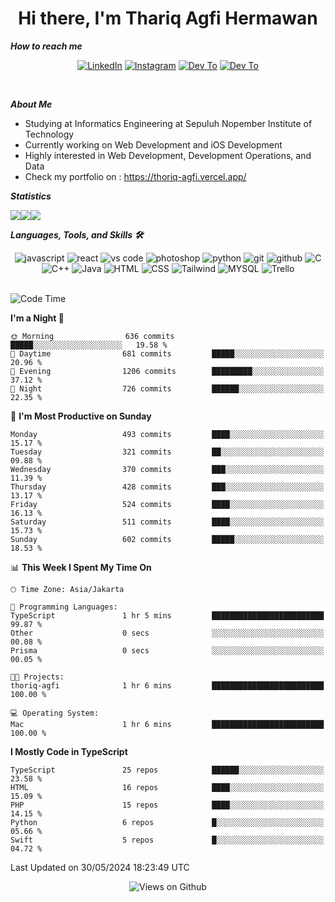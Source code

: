 <div align="center">
  <h1>Hi there, I'm Thariq Agfi Hermawan</h1>
</div>


***How to reach me***
<p align='center'>
   <a href="https://www.linkedin.com/in/thariqagfihermawan" target="_blank"><img src="https://img.shields.io/badge/LinkedIn-0077B5?style=for-the-badge&logo=linkedin&logoColor=white" alt="LinkedIn"></a>
   <a href="https://www.instagram.com/thoriqagfi" target="_blank"><img src="https://img.shields.io/badge/Instagram-E4405F?style=for-the-badge&logo=instagram&logoColor=white" alt="Instagram"></a>
   <a href="https://medium.com/@thoriq.aghfi60" target="_blank"><img src="https://img.shields.io/badge/Medium-12100E?style=for-the-badge&logo=medium&logoColor=white" alt="Dev To"></a>
   <a href="https://linktr.ee/thoriqagfi" target="_blank"><img src="https://img.shields.io/badge/linktree-1de9b6?style=for-the-badge&logo=linktree&logoColor=white" alt="Dev To"></a>
</p>

<br>

***About Me***
- Studying at Informatics Engineering at Sepuluh Nopember Institute of Technology
- Currently working on Web Development and iOS Development
- Highly interested in Web Development, Development Operations, and Data
- Check my portfolio on : https://thoriq-agfi.vercel.app/

***Statistics***

<!-- [![GitHub Streak](http://github-readme-streak-stats.herokuapp.com?user=thoriqagfi&theme=dark)](https://git.io/streak-stats) -->

<div align="center">
  <div style="display: flex;">
    <img src="http://github-readme-streak-stats.herokuapp.com?user=thoriqagfi&theme=chartreuse-dark"/>
    <img src="https://github-readme-stats.vercel.app/api/top-langs/?username=thoriqagfi&layout=compact&&theme=chartreuse-dark&langs_count=8)](https://github.com/thoriqagfi"/>
    <img src="https://github-readme-stats.vercel.app/api?username=thoriqagfi&show_icons=true&theme=chartreuse-dark"/>
  </div>
</div>

<!-- [![Top Langs](https://github-readme-stats.vercel.app/api/top-langs/?username=thoriqagfi&layout=compact&&theme=chartreuse-dark&langs_count=8)](https://github.com/thoriqagfi)
< ![Agfi's GitHub stats](https://github-readme-stats.vercel.app/api?username=thoriqagfi&show_icons=true&theme=chartreuse-dark) -->

***Languages, Tools, and Skills 🛠***

  <div align="center">
    <img src="https://img.shields.io/badge/JavaScript-F7DF1E?style=for-the-badge&logo=javascript&logoColor=black" alt="javascript" />
    <img src="https://img.shields.io/badge/React-61DAFB?style=for-the-badge&logo=react&logoColor=black" alt="react" />
    <img src="https://img.shields.io/badge/vs%20code-007ACC?style=for-the-badge&logo=visual%20studio%20code&logoColor=white" alt="vs code" />
    <img src="https://img.shields.io/badge/adobe%20photoshop-31A8FF?style=for-the-badge&logo=adobe%20photoshop&logoColor=white" alt="photoshop" />
    <img src="https://img.shields.io/badge/python-3776AB?style=for-the-badge&logo=python&logoColor=white" alt="python" />
    <img src="https://img.shields.io/badge/Git-F05032?style=for-the-badge&logo=git&logoColor=white" alt="git" />
    <img src="https://img.shields.io/badge/GitHub-100000?style=for-the-badge&logo=github&logoColor=white" alt="github" />
    <img src="https://img.shields.io/badge/c-%2300599C.svg?style=for-the-badge&logo=c&logoColor=white" alt="C" />
    <img src="https://img.shields.io/badge/c++-%2300599C.svg?style=for-the-badge&logo=c%2B%2B&logoColor=white" alt="C++" />
    <img src="https://img.shields.io/badge/Java-ED8B00?style=for-the-badge&logo=java&logoColor=white" alt="Java"/>
    <img src="https://img.shields.io/badge/HTML5-E34F26?style=for-the-badge&logo=html5&logoColor=white" alt="HTML" />
    <img src="https://img.shields.io/badge/CSS-239120?&style=for-the-badge&logo=css3&logoColor=white" alt ="CSS" />
    <img src="https://img.shields.io/badge/tailwindcss-%2338B2AC.svg?style=for-the-badge&logo=tailwind-css&logoColor=white" alt="Tailwind" />
    <img src="https://img.shields.io/badge/MySQL-00000F?style=for-the-badge&logo=mysql&logoColor=white" alt="MYSQL" />
    <img src="https://img.shields.io/badge/Trello-%23026AA7.svg?style=for-the-badge&logo=Trello&logoColor=white" alt="Trello" />
  </div><br>

<!--START_SECTION:waka-->
![Code Time](http://img.shields.io/badge/Code%20Time-940%20hrs%2027%20mins-blue)

**I'm a Night 🦉** 

```text
🌞 Morning                636 commits         █████░░░░░░░░░░░░░░░░░░░░   19.58 % 
🌆 Daytime                681 commits         █████░░░░░░░░░░░░░░░░░░░░   20.96 % 
🌃 Evening                1206 commits        █████████░░░░░░░░░░░░░░░░   37.12 % 
🌙 Night                  726 commits         ██████░░░░░░░░░░░░░░░░░░░   22.35 % 
```
📅 **I'm Most Productive on Sunday** 

```text
Monday                   493 commits         ████░░░░░░░░░░░░░░░░░░░░░   15.17 % 
Tuesday                  321 commits         ██░░░░░░░░░░░░░░░░░░░░░░░   09.88 % 
Wednesday                370 commits         ███░░░░░░░░░░░░░░░░░░░░░░   11.39 % 
Thursday                 428 commits         ███░░░░░░░░░░░░░░░░░░░░░░   13.17 % 
Friday                   524 commits         ████░░░░░░░░░░░░░░░░░░░░░   16.13 % 
Saturday                 511 commits         ████░░░░░░░░░░░░░░░░░░░░░   15.73 % 
Sunday                   602 commits         █████░░░░░░░░░░░░░░░░░░░░   18.53 % 
```


📊 **This Week I Spent My Time On** 

```text
🕑︎ Time Zone: Asia/Jakarta

💬 Programming Languages: 
TypeScript               1 hr 5 mins         █████████████████████████   99.87 % 
Other                    0 secs              ░░░░░░░░░░░░░░░░░░░░░░░░░   00.08 % 
Prisma                   0 secs              ░░░░░░░░░░░░░░░░░░░░░░░░░   00.05 % 

🐱‍💻 Projects: 
thoriq-agfi              1 hr 6 mins         █████████████████████████   100.00 % 

💻 Operating System: 
Mac                      1 hr 6 mins         █████████████████████████   100.00 % 
```

**I Mostly Code in TypeScript** 

```text
TypeScript               25 repos            ██████░░░░░░░░░░░░░░░░░░░   23.58 % 
HTML                     16 repos            ████░░░░░░░░░░░░░░░░░░░░░   15.09 % 
PHP                      15 repos            ████░░░░░░░░░░░░░░░░░░░░░   14.15 % 
Python                   6 repos             █░░░░░░░░░░░░░░░░░░░░░░░░   05.66 % 
Swift                    5 repos             █░░░░░░░░░░░░░░░░░░░░░░░░   04.72 % 
```




 Last Updated on 30/05/2024 18:23:49 UTC
<!--END_SECTION:waka-->

<div align="center">
<img src="https://komarev.com/ghpvc/?username=thoriqagfi&color=blue" alt="Views on Github" />
</div>
